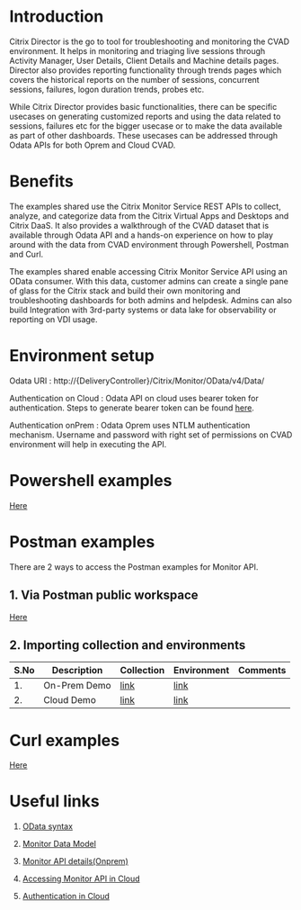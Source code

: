# Introduction 

Citrix Director is the go to tool for troubleshooting and monitoring the CVAD environment. It helps in monitoring and triaging live sessions through Activity Manager, User Details, Client Details and Machine details pages. Director also provides reporting functionality through trends pages which covers the historical reports on the number of sessions, concurrent sessions, failures, logon duration trends, probes etc.

While Citrix Director provides basic functionalities, there can be specific usecases on generating customized reports and using the data related to sessions, failures etc for the bigger usecase or to make the data available as part of other dashboards. These usecases can be addressed through Odata APIs for both Oprem and Cloud CVAD.

# Benefits

The examples shared use the Citrix Monitor Service REST APIs to collect, analyze, and categorize data from the Citrix Virtual Apps and Desktops and Citrix DaaS. It also provides a walkthrough of the CVAD dataset that is available through Odata API and a hands-on experience on how to play around with the data from CVAD environment through Powershell, Postman and Curl. 

The examples shared enable accessing Citrix Monitor Service API using an OData consumer. With this data, customer admins can create a single pane of glass for the Citrix stack and build their own monitoring and troubleshooting dashboards for both admins and helpdesk. Admins can also build Integration with 3rd-party systems or data lake for observability or reporting on VDI usage.

# Environment setup

Odata URI : http://{DeliveryController}/Citrix/Monitor/OData/v4/Data/

Authentication on Cloud : Odata API on cloud uses bearer token for authentication. Steps to generate bearer token can be found [here](https://developer.cloud.com/citrix-cloud/citrix-cloud-api-overview/docs/get-started-with-citrix-cloud-apis).


Authentication onPrem : Odata Oprem uses NTLM authentication mechanism. Username and password with right set of permissions on CVAD environment will help in executing the API.

# Powershell examples
[Here](./powershell/Demo_OnPrem.ps1)

# Postman examples
There are 2 ways to access the Postman examples for Monitor API.

## 1. Via Postman public workspace
[Here](https://www.postman.com/citrix-data-access/workspace/citrix-data-public-workspace)

## 2. Importing collection and environments
| S.No | Description | Collection | Environment | Comments |
| ---- | ---- | ---- | ---- | ---- |
| 1. | On-Prem Demo | [link](./postman/Demo_OnPrem.postman_collection.json) | [link](./postman/Demo_OnPrem.postman_environment.json) | |
| 2. | Cloud Demo | [link](./postman/Demo_DaaS.postman_collection.json) | [link](./postman/Demo_DaaS.postman_environment.json) | |

# Curl examples
[Here](./curl/Demo_OnPrem.txt)

# Useful links

1. [OData syntax](http://docs.oasis-open.org/odata/odata-data-aggregation-ext/v4.0/cs01/odata-data-aggregation-ext-v4.0-cs01.html)

2. [Monitor Data Model](https://developer-docs.citrix.com/en-us/monitor-service-odata-api/apis)

3. [Monitor API details(Onprem)](https://developer-docs.citrix.com/en-us/monitor-service-odata-api/on-prem-odata)

4. [Accessing Monitor API in Cloud](https://developer.cloud.com/citrixworkspace/citrix-daas/accessing-monitor-service-data-in-citrix-cloud/docs/overview)

5. [Authentication in Cloud](https://developer.cloud.com/citrix-cloud/citrix-cloud-api-overview/docs/get-started-with-citrix-cloud-apis)
